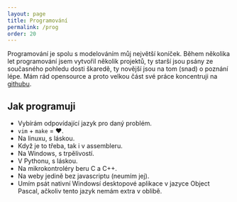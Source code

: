 ```yaml
---
layout: page
title: Programování
permalink: /prog
order: 20
---
```


Programování je spolu s modelováním můj největší koníček. Během několika let
programování jsem vytvořil několik projektů, ty starší jsou psány ze
současného pohledu dosti škaredě, ty novější jsou na tom (snad) o poznání
lépe. Mám rád opensource a proto velkou část své práce koncentruji
na [githubu](https://github.com/horacekj).

## Jak programuji

 * Vybírám odpovídající jazyk pro daný problém.
 * `vim` + `make` = ♥.
 * Na linuxu, s láskou.
 * Když je to třeba, tak i v assembleru.
 * Na Windows, s trpělivostí.
 * V Pythonu, s láskou.
 * Na mikrokontroléry beru C a C++.
 * Na weby jedině bez javascriptu (neumím jej).
 * Umím psát nativní Windowsí desktopové aplikace v jazyce Object Pascal,
   ačkoliv tento jazyk nemám extra v oblibě.

